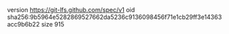 version https://git-lfs.github.com/spec/v1
oid sha256:9b5964e5282869527662da5236c9136098456f71e1cb29ff3e14363acc9b6b22
size 915

